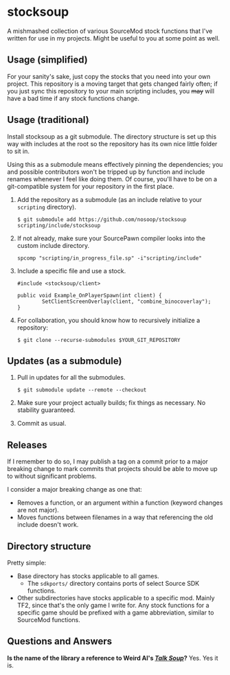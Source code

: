 # stocksoup
A mishmashed collection of various SourceMod stock functions that I've written for use in my projects.
Might be useful to you at some point as well.

## Usage (simplified)
For your sanity's sake, just copy the stocks that you need into your own project.
This repository is a moving target that gets changed fairly often; if you just sync this repository to your main scripting includes, you ~~may~~ will have a bad time if any stock functions change.

## Usage (traditional)
Install stocksoup as a git submodule.  The directory structure is set up this way with includes at the root so the repository has its own nice little folder to sit in.

Using this as a submodule means effectively pinning the dependencies; you and possible contributors won't be tripped up by function and include renames whenever I feel like doing them.
Of course, you'll have to be on a git-compatible system for your repository in the first place.

1.  Add the repository as a submodule (as an include relative to your `scripting` directory).

        $ git submodule add https://github.com/nosoop/stocksoup scripting/include/stocksoup

2.  If not already, make sure your SourcePawn compiler looks into the custom include directory.

        spcomp "scripting/in_progress_file.sp" -i"scripting/include"

3.  Include a specific file and use a stock.

        #include <stocksoup/client>
        
        public void Example_OnPlayerSpawn(int client) {
                SetClientScreenOverlay(client, "combine_binocoverlay");
        }

4.  For collaboration, you should know how to recursively initialize a repository:

        $ git clone --recurse-submodules $YOUR_GIT_REPOSITORY

## Updates (as a submodule)
1.  Pull in updates for all the submodules.

        $ git submodule update --remote --checkout

2.  Make sure your project actually builds; fix things as necessary.  No stability guaranteed.

3.  Commit as usual.

## Releases

If I remember to do so, I may publish a tag on a commit prior to a major breaking change to mark
commits that projects should be able to move up to without significant problems.

I consider a major breaking change as one that:

- Removes a function, or an argument within a function (keyword changes are not major).
- Moves functions between filenames in a way that referencing the old include doesn't work.

## Directory structure
Pretty simple:

- Base directory has stocks applicable to all games.
    - The `sdkports/` directory contains ports of select Source SDK functions.
- Other subdirectories have stocks applicable to a specific mod.  Mainly TF2, since that's the only game I write for.  Any stock functions for a specific game should be prefixed with a game abbreviation, similar to SourceMod functions.

## Questions and Answers

**Is the name of the library a reference to Weird Al's [*Talk Soup*][yt-talksoup]?**
Yes.  Yes it is.

[yt-talksoup]: https://youtu.be/555ndsDM2qo
